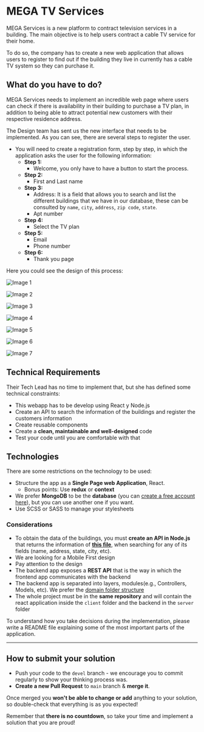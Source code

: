 # MEGA TV Services

MEGA Services is a new platform to contract television services in a building. The main objective is to help users contract a cable TV service for their home.

To do so, the company has to create a new web application that allows users to register to find out if the building they live in currently has a cable TV system so they can purchase it.

## **What do you have to do?**

MEGA Services needs to implement an incredible web page where users can check if there is availability in their building to purchase a TV plan, in addition to being able to attract potential new customers with their respective residence address.

The Design team has sent us the new interface that needs to be implemented. As you can see, there are several steps to register the user.

- You will need to create a registration form, step by step, in which the application asks the user for the following information:
    - **Step 1:**
        - Welcome, you only have to have a button to start the process.
    - **Step 2:**
        - First and Last name
    - **Step 3:**
        - Address: It is a field that allows you to search and list the different buildings that we have in our database, these can be consulted by `name`, `city`, `address`, `zip code`, `state`.
        - Apt number
    - **Step 4:**
        - Select the TV plan
    - **Step 5:**
        - Email
        - Phone number
    - **Step 6:**
        - Thank you page

Here you could see the design of this process:

![Image 1](./assets/1.png)

![Image 2](./assets/2.png)

![Image 3](./assets/3.png)

![Image 4](./assets/4.png)

![Image 5](./assets/5.png)

![Image 6](./assets/6.png)

![Image 7](./assets/7.png)

## **Technical Requirements**

Their Tech Lead has no time to implement that, but she has defined some technical constraints:

- This webapp has to be develop using React y Node.js
- Create an API to search the information of the buildings and register the customers information
- Create reusable components
- Create a **clean, maintainable and well-designed** code
- Test your code until you are comfortable with that

## Technologies

There are some restrictions on the technology to be used:

- Structure the app as a **Single Page web Application**, React.
    - Bonus points: Use **redux** or **context**
- We prefer **MongoDB** to be the **database** (you can [create a free account here](https://www.mongodb.com/es/cloud/atlas/register)), but you can use another one if you want.
- Use SCSS or SASS to manage your stylesheets

### **Considerations**

- To obtain the data of the buildings, you must **create an API in Node.js** that returns the information of **[this file](./assets/buildings.json)**, when searching for any of its fields (name, address, state, city, etc).
- We are looking for a Mobile First design
- Pay attention to the design
- The backend app exposes a **REST API** that is the way in which the frontend app communicates with the backend
- The backend app is separated into layers, modules(e.g., Controllers, Models, etc). We prefer the [domain folder structure](https://alexkondov.com/tao-of-node/#structure-in-modules)
- The whole project must be in the **same repository** and will contain the react application inside the `client` folder and the backend in the `server` folder

To understand how you take decisions during the implementation, please write a README file explaining some of the most important parts of the application.

---

## **How to submit your solution**

- Push your code to the `devel` branch - we encourage you to commit regularly to show your thinking process was.
- **Create a new Pull Request** to `main` branch & **merge it**.

Once merged you **won't be able to change or add** anything to your solution, so double-check that everything is as you expected!

Remember that **there is no countdown**, so take your time and implement a solution that you are proud!
